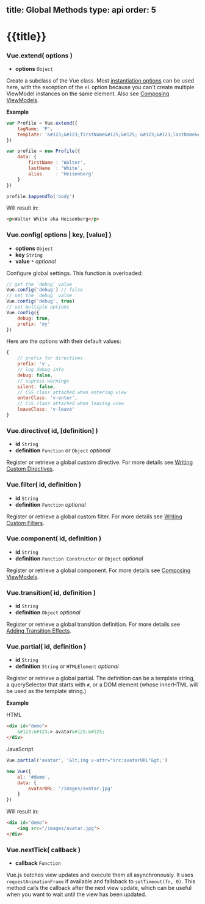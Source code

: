 title: Global Methods
type: api
order: 5
---

# {{title}}

### Vue.extend( options )

- **options** `Object`

Create a subclass of the Vue class. Most [instantiation options](/api/instantiation-options.html) can be used here, with the exception of the `el` option because you can't create multiple ViewModel instances on the same element. Also see [Composing ViewModels](/guide/composition.html).

**Example**

``` js
var Profile = Vue.extend({
    tagName: 'P',
    template: '&#123;&#123;firstName&#125;&#125; &#123;&#123;lastName&#125;&#125; aka &#123;&#123;alias&#125;&#125;'
})

var profile = new Profile({
    data: {
        firstName : 'Walter',
        lastName  : 'White',
        alias     : 'Heisenberg'
    }  
})

profile.$appendTo('body')
```

Will result in:

``` html
<p>Walter White aka Heisenberg</p>
```

### Vue.config( options | key, [value] )

- **options** `Object`
- **key** `String`
- **value** `*` *optional*

Configure global settings. This function is overloaded:

```js
// get the `debug` value
Vue.config('debug') // false
// set the `debug` value
Vue.config('debug', true)
// set multiple options
Vue.config({
    debug: true,
    prefix: 'my'
}) 
```

Here are the options with their default values:

```js
{
    // prefix for directives
    prefix: 'v',
    // log debug info
    debug: false,
    // supress warnings
    silent: false,
    // CSS class attached when entering view
    enterClass: 'v-enter',
    // CSS class attached when leaving view
    leaveClass: 'v-leave'
}
```

### Vue.directive( id, [definition] )

- **id** `String`
- **definition** `Function` or `Object` *optional*

Register or retrieve a global custom directive. For more details see [Writing Custom Directives](/guide/directives.html#Writing_a_Custom_Directive).

### Vue.filter( id, definition )

- **id** `String`
- **definition** `Function` *optional*

Register or retrieve a global custom filter. For more details see [Writing Custom Filters](/guide/filters.html#Writing_a_Custom_Filter).

### Vue.component( id, definition )

- **id** `String`
- **definition** `Function Constructor` or `Object` *optional*

Register or retrieve a global component. For more details see [Composing ViewModels](/guide/composition.html).

### Vue.transition( id, definition )

- **id** `String`
- **definition** `Object` *optional*

Register or retrieve a global transition definition. For more details see [Adding Transition Effects](/guide/transitions.html).

### Vue.partial( id, definition )

- **id** `String`
- **definition** `String` or `HTMLElement` *optional*

Register or retrieve a global partial. The definition can be a template string, a querySelector that starts with `#`, or a DOM element (whose innerHTML will be used as the template string.)

**Example**

HTML

``` html
<div id="demo">
    &#123;&#123;> avatar&#125;&#125;
</div>
```

JavaScript

``` js
Vue.partial('avatar', '&lt;img v-attr="src:avatarURL"&gt;')

new Vue({
    el: '#demo',
    data: {
        avatarURL: '/images/avatar.jpg'
    }    
})
```

Will result in:

``` html
<div id="demo">
    <img src="/images/avatar.jpg">
</div>
```

### Vue.nextTick( callback )

- **callback** `Function`

Vue.js batches view updates and execute them all asynchronously. It uses `requestAnimationFrame` if available and fallsback to `setTimeout(fn, 0)`. This method calls the callback after the next view update, which can be useful when you want to wait until the view has been updated.